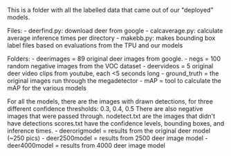 This is a folder with all the labelled data that came out of our "deployed" models.

Files:
    - deerfind.py: download deer from google
    - calcaverage.py: calculate average inference times per directory
    - makebb.py: makes bounding box label files based on evaluations from the TPU and our models

Folders:
    - deerimages = 89 original deer images from google.
    - negs = 100 random negative images from the VOC dataset
    - deervideos = 5 original deer video clips from youtube, each <5 seconds long
    - ground_truth = the original images run through the megadetector
    - mAP = tool to calculate the mAP for the various models

For all the models, there are the images with drawn detections, 
for three different confidence thresholds: 0.3, 0.4, 0.5
There are also negative images that were passed through.
nodetect.txt are the images that didn't have detections
scores.txt have the confidence levels, bounding boxes, and inference times.
    - deerorigmodel = results from the original deer model (~250 pics)
    - deer2500model = results from 2500 deer image model
    - deer4000model = results from 4000 deer image model
